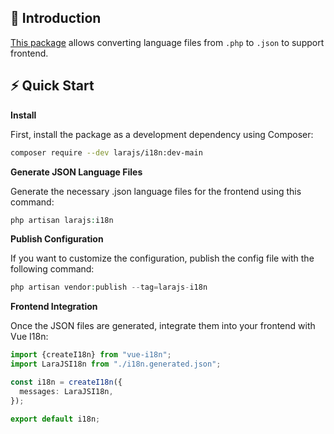 ## 🌟 Introduction

[This package](https://github.com/maingocthanhtan96/larajs-i18n) allows converting language files from `.php` to `.json` to support frontend.

## ⚡ Quick Start

**Install**

First, install the package as a development dependency using Composer:

```bash
composer require --dev larajs/i18n:dev-main
```

**Generate JSON Language Files**

Generate the necessary .json language files for the frontend using this command:

```php
php artisan larajs:i18n
```

**Publish Configuration**

If you want to customize the configuration, publish the config file with the following command:

```php
php artisan vendor:publish --tag=larajs-i18n
```

**Frontend Integration**

Once the JSON files are generated, integrate them into your frontend with Vue I18n:

```ts
import {createI18n} from "vue-i18n";
import LaraJSI18n from "./i18n.generated.json";

const i18n = createI18n({
  messages: LaraJSI18n,
});

export default i18n;
```
